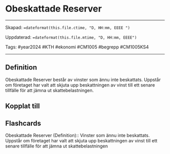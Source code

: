 # Obeskattade Reserver

---

Skapad: `=dateformat(this.file.ctime, "D, HH:mm, EEEE ")`

Uppdaterad: `=dateformat(this.file.mtime, "D, HH:mm, EEEE")`

Tags: #year2024 #KTH #ekonomi #CM1005 #begrepp #CM1005KS4

---

## Definition

Obeskattade Reserver består av vinster som ännu inte beskattats. Uppstår om företaget har valt att skjuta upp beskattningen av vinst till ett senare tillfälle för att jämna ut skattebelastningen.

## Kopplat till

## Flashcards

Obeskattade Reserver (Definition):: Vinster som ännu inte beskattats. Uppstår om företaget har valt att skjuta upp beskattningen av vinst till ett senare tillfälle för att jämna ut skattebelastningen
